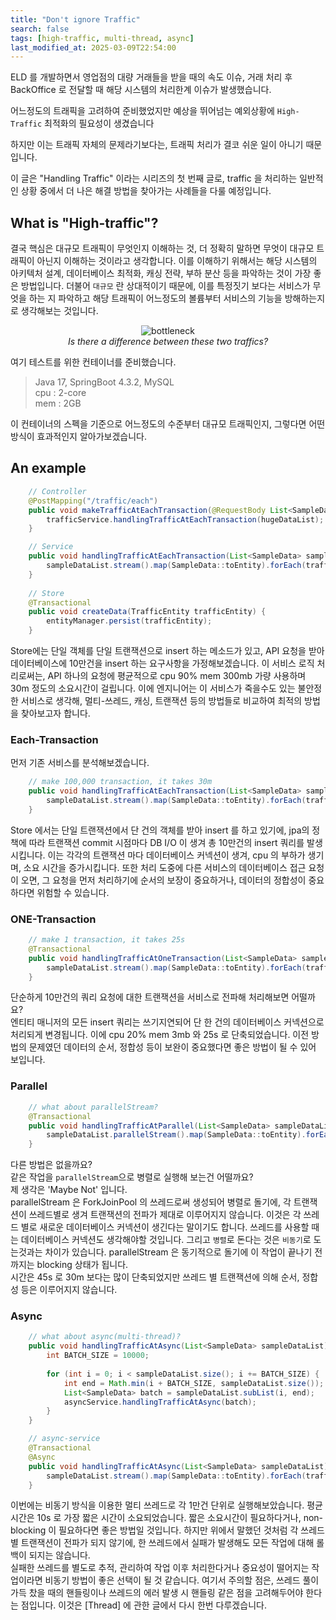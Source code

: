 ```yaml
---
title: "Don't ignore Traffic"
search: false
tags: [high-traffic, multi-thread, async]
last_modified_at: 2025-03-09T22:54:00
---
```

ELD 를 개발하면서 영업점의 대량 거래들을 받을 때의 속도 이슈, 거래 처리 후 BackOffice 로 전달할 때 해당 시스템의 처리한계 이슈가 발생했습니다.

어느정도의 트래픽을 고려하여 준비했었지만 예상을 뛰어넘는 예외상황에 `High-Traffic` 최적화의 필요성이 생겼습니다

하지만 이는 트래픽 자체의 문제라기보다는, 트래픽 처리가 결코 쉬운 일이 아니기 때문입니다.

이 글은 "Handling Traffic" 이라는 시리즈의 첫 번째 글로, traffic 을 처리하는 일반적인 상황 중에서 더 나은 해결 방법을 찾아가는 사례들을 다룰 예정입니다.

## What is "High-traffic"?
결국 핵심은 대규모 트래픽이 무엇인지 이해하는 것, 더 정확히 말하면 무엇이 대규모 트래픽이 아닌지 이해하는 것이라고 생각합니다. 
이를 이해하기 위해서는 해당 시스템의 아키텍처 설계, 데이터베이스 최적화, 캐싱 전략, 부하 분산 등을 파악하는 것이 가장 좋은 방법입니다.
더불어 `대규모` 란 상대적이기 때문에, 이를 특정짓기 보다는 서비스가 무엇을 하는 지 파악하고 해당 트래픽이 어느정도의 볼륨부터 서비스의 기능을 방해하는지로 생각해보는 것입니다. 

<p align="center">
    <img src="../../static/images/2025/03-09/bottleneck.png" alt="bottleneck"/><br/>
    <em>Is there a difference between these two traffics?</em>
</p>

여기 테스트를 위한 컨테이너를 준비했습니다.<br>
> Java 17, SpringBoot 4.3.2, MySQL <br>
> cpu : 2-core <br>
> mem : 2GB

이 컨테이너의 스펙을 기준으로 어느정도의 수준부터 대규모 트래픽인지, 그렇다면 어떤 방식이 효과적인지 알아가보겠습니다.

## An example
```java
    // Controller
    @PostMapping("/traffic/each")
    public void makeTrafficAtEachTransaction(@RequestBody List<SampleData> hugeDataList) {
        trafficService.handlingTrafficAtEachTransaction(hugeDataList);
    }

    // Service
    public void handlingTrafficAtEachTransaction(List<SampleData> sampleDataList) {
        sampleDataList.stream().map(SampleData::toEntity).forEach(trafficStore::createData);
    }
    
    // Store
    @Transactional
    public void createData(TrafficEntity trafficEntity) {
        entityManager.persist(trafficEntity);
    }
```

Store에는 단일 객체를 단일 트랜잭션으로 insert 하는 메소드가 있고, API 요청을 받아 데이터베이스에 10만건을 insert 하는 요구사항을 가정해보겠습니다.
이 서비스 로직 처리로써는, API 하나의 요청에 평균적으로 cpu 90% mem 300mb 가량 사용하며 30m 정도의 소요시간이 걸립니다.
이에 엔지니어는 이 서비스가 죽을수도 있는 불안정한 서비스로 생각해, 멀티-쓰레드, 캐싱, 트랜잭션 등의 방법들로 비교하여 최적의 방법을 찾아보고자 합니다.

### Each-Transaction
먼저 기존 서비스를 분석해보겠습니다.
```java
    // make 100,000 transaction, it takes 30m
    public void handlingTrafficAtEachTransaction(List<SampleData> sampleDataList) {
        sampleDataList.stream().map(SampleData::toEntity).forEach(trafficStore::createData);
    }
```
Store 에서는 단일 트랜잭션에서 단 건의 객체를 받아 insert 를 하고 있기에, jpa의 정책에 따라 트랜잭션 commit 시점마다 DB I/O 이 생겨 총 10만건의 insert 쿼리를 발생시킵니다.
이는 각각의 트랜잭션 마다 데이터베이스 커넥션이 생겨, cpu 의 부하가 생기며, 소요 시간을 증가시킵니다. 또한 처리 도중에 다른 서비스의 데이터베이스 접근 요청이 오면, 그 요청을 먼저 처리하기에
순서의 보장이 중요하거나, 데이터의 정합성이 중요하다면 위험할 수 있습니다.

### ONE-Transaction
```java
    // make 1 transaction, it takes 25s
    @Transactional
    public void handlingTrafficAtOneTransaction(List<SampleData> sampleDataList) {
        sampleDataList.stream().map(SampleData::toEntity).forEach(trafficStore::createData);
    }
```
단순하게 10만건의 쿼리 요청에 대한 트랜잭션을 서비스로 전파해 처리해보면 어떨까요?<br/>
엔티티 매니저의 모든 insert 쿼리는 쓰기지연되어 단 한 건의 데이터베이스 커넥션으로 처리되게 변경됩니다. 이에 cpu 20% mem 3mb 와 25s 로 단축되었습니다.
이전 방법의 문제였던 데이터의 순서, 정합성 등이 보완이 중요했다면 좋은 방법이 될 수 있어 보입니다.

### Parallel
```java
    // what about parallelStream?
    @Transactional
    public void handlingTrafficAtParallel(List<SampleData> sampleDataList) {
        sampleDataList.parallelStream().map(SampleData::toEntity).forEach(trafficStore::createData);
    }
```
다른 방법은 없을까요?<br/>
같은 작업을 `parallelStream`으로 병렬로 실행해 보는건 어떨까요?<br/>
제 생각은 'Maybe Not' 입니다.<br/>
parallelStream 은 ForkJoinPool 의 쓰레드로써 생성되어 병렬로 돌기에, 각 트랜잭션이 쓰레드별로 생겨 트랜잭션의 전파가 제대로 이루어지지 않습니다. 
이것은 각 쓰레드 별로 새로운 데이터베이스 커넥션이 생긴다는 말이기도 합니다. 쓰레드를 사용할 때는 데이터베이스 커넥션도 생각해야할 것입니다.
그리고 `병렬`로 돈다는 것은 `비동기`로 도는것과는 차이가 있습니다. parallelStream 은 동기적으로 돌기에 이 작업이 끝나기 전 까지는 blocking 상태가 됩니다.<br/>
시간은 45s 로 30m 보다는 많이 단축되었지만 쓰레드 별 트랜잭션에 의해 순서, 정합성 등은 이루어지지 않습니다.


### Async
```java
    // what about async(multi-thread)?
    public void handlingTrafficAtAsync(List<SampleData> sampleDataList) {
        int BATCH_SIZE = 10000;
    
        for (int i = 0; i < sampleDataList.size(); i += BATCH_SIZE) {
            int end = Math.min(i + BATCH_SIZE, sampleDataList.size());
            List<SampleData> batch = sampleDataList.subList(i, end);
            asyncService.handlingTrafficAtAsync(batch);
        }
    }

    // async-service
    @Transactional
    @Async
    public void handlingTrafficAtAsync(List<SampleData> sampleDataList) {
        sampleDataList.stream().map(SampleData::toEntity).forEach(trafficStore::createData);
    }
```
이번에는 비동기 방식을 이용한 멀티 쓰레드로 각 1만건 단위로 실행해보았습니다. 평균 시간은 10s 로 가장 짧은 시간이 소요되었습니다.
짧은 소요시간이 필요하다거나, non-blocking 이 필요하다면 좋은 방법일 것입니다. 하지만 위에서 말했던 것처럼 각 쓰레드 별 트랜잭션이 전파가 되지 않기에,
한 쓰레드에서 실패가 발생해도 모든 작업에 대해 롤백이 되지는 않습니다.<br/>
실패한 쓰레드를 별도로 추적, 관리하여 작업 이후 처리한다거나 중요성이 떨어지는 작업이라면 비동기 방법이 좋은 선택이 될 것 같습니다.
여기서 주의할 점은, 쓰레드 풀이 가득 찼을 때의 핸들링이나 쓰레드의 에러 발생 시 핸들링 같은 점을 고려해두어야 한다는 점입니다.
이것은 [Thread] 에 관한 글에서 다시 한번 다루겠습니다.


